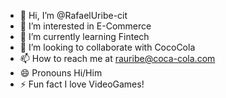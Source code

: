- 👋 Hi, I’m @RafaelUribe-cit
- 👀 I’m interested in E-Commerce
- 🌱 I’m currently learning Fintech
- 💞️ I’m looking to collaborate with CocoCola
- 📫 How to reach me at rauribe@coca-cola.com
- 😄 Pronouns Hi/Him
- ⚡ Fun fact I love VideoGames!

<!---
RafaelUribe-cit/RafaelUribe-cit is a ✨ special ✨ repository because its `README.md` (this file) appears on your GitHub profile.
You can click the Preview link to take a look at your changes.
--->
